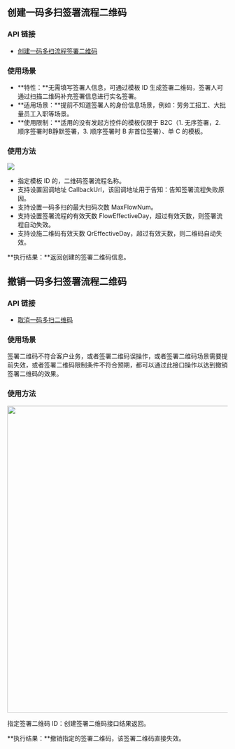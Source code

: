 ## 创建一码多扫签署流程二维码
### API 链接
- [创建一码多扫流程签署二维码](https://cloud.tencent.com/document/product/1323/75450)

### 使用场景
- **特性：**无需填写签署人信息，可通过模板 ID 生成签署二维码，签署人可通过扫描二维码补充签署信息进行实名签署。
- **适用场景：**提前不知道签署人的身份信息场景，例如：劳务工招工、大批量员工入职等场景。
- **使用限制：**适用的没有发起方控件的模板仅限于 B2C（1. 无序签署，2. 顺序签署时B静默签署，3. 顺序签署时 B 非首位签署）、单 C 的模板。

### 使用方法
![](https://qcloudimg.tencent-cloud.cn/raw/95e4e3d6ac5e6afd45dbda1589003b7d.png)
- 指定模板 ID 的，二维码签署流程名称。
- 支持设置回调地址 CallbackUrl，该回调地址用于告知：告知签署流程失败原因。
- 支持设置一码多扫的最大扫码次数 MaxFlowNum。
- 支持设置签署流程的有效天数 FlowEffectiveDay，超过有效天数，则签署流程自动失效。
- 支持设施二维码有效天数 QrEffectiveDay，超过有效天数，则二维码自动失效。

**执行结果：**返回创建的签署二维码信息。

## 撤销一码多扫签署流程二维码
### API 链接
- [取消一码多扫二维码](https://cloud.tencent.com/document/product/1323/75451)

### 使用场景
签署二维码不符合客户业务，或者签署二维码误操作，或者签署二维码场景需要提前失效，或者签署二维码限制条件不符合预期，都可以通过此接口操作以达到撤销签署二维码的效果。

### 使用方法
<img style="width:700px; max-width: inherit;" src="https://qcloudimg.tencent-cloud.cn/raw/16e295fa0c94b659a0d2226bc1e6be8d.png" />

指定签署二维码 ID：创建签署二维码接口结果返回。

**执行结果：**撤销指定的签署二维码，该签署二维码直接失效。
